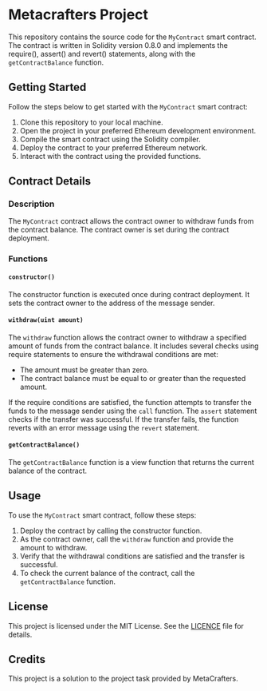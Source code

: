 
# Metacrafters Project 

This repository contains the source code for the `MyContract` smart contract. The contract is written in Solidity version 0.8.0 and implements the require(), assert() and revert() statements, along with the `getContractBalance` function.


## Getting Started

Follow the steps below to get started with the `MyContract` smart contract:

1. Clone this repository to your local machine.
2. Open the project in your preferred Ethereum development environment.
3. Compile the smart contract using the Solidity compiler.
4. Deploy the contract to your preferred Ethereum network.
5. Interact with the contract using the provided functions.

## Contract Details

### Description

The `MyContract` contract allows the contract owner to withdraw funds from the contract balance. The contract owner is set during the contract deployment.

### Functions

#### `constructor()`

The constructor function is executed once during contract deployment. It sets the contract owner to the address of the message sender.

#### `withdraw(uint amount)`

The `withdraw` function allows the contract owner to withdraw a specified amount of funds from the contract balance. It includes several checks using require statements to ensure the withdrawal conditions are met:
- The amount must be greater than zero.
- The contract balance must be equal to or greater than the requested amount.

If the require conditions are satisfied, the function attempts to transfer the funds to the message sender using the `call` function. The `assert` statement checks if the transfer was successful. If the transfer fails, the function reverts with an error message using the `revert` statement.

#### `getContractBalance()`

The `getContractBalance` function is a view function that returns the current balance of the contract.

## Usage

To use the `MyContract` smart contract, follow these steps:

1. Deploy the contract by calling the constructor function.
2. As the contract owner, call the `withdraw` function and provide the amount to withdraw.
3. Verify that the withdrawal conditions are satisfied and the transfer is successful.
4. To check the current balance of the contract, call the `getContractBalance` function.

## License

This project is licensed under the MIT License. See the [LICENCE](https://github.com/sonusheorann/ETH-AVAX-PROOF-Intermediate/blob/56948c635b9ad77dbf5335789ff257a7c88e4dca/Functions%20and%20Errors/LICENSE) file for details.

## Credits

This project is a solution to the project task provided by MetaCrafters.
